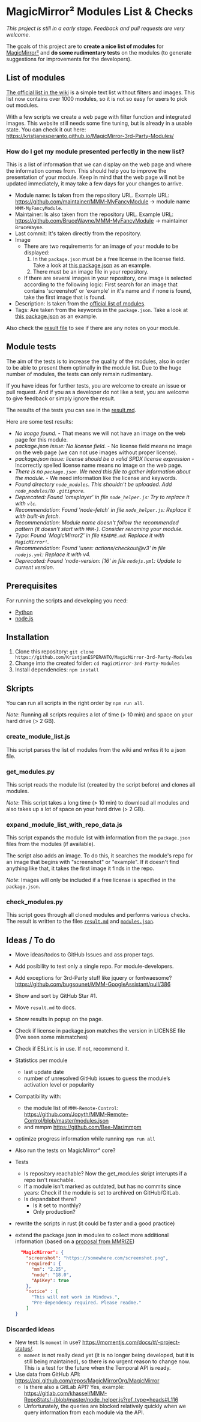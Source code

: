 # MagicMirror² Modules List & Checks

_This project is still in a early stage. Feedback and pull requests are very welcome._

The goals of this project are to **create a nice list of modules** for [MagicMirror²](https://magicmirror.builders/) and **do some rudimentary tests** on the modules (to generate suggestions for improvements for the developers).

## List of modules

[The official list in the wiki](https://github.com/MagicMirrorOrg/MagicMirror/wiki/3rd-party-modules) is a simple text list without filters and images. This list now contains over 1000 modules, so it is not so easy for users to pick out modules.

With a few scripts we create a web page with filter function and integrated images. This website still needs some fine tuning, but is already in a usable state. You can check it out here: <https://kristjanesperanto.github.io/MagicMirror-3rd-Party-Modules/>

### How do I get my module presented perfectly in the new list?

This is a list of information that we can display on the web page and where the information comes from. This should help you to improve the presentation of your module. Keep in mind that the web page will not be updated immediately, it may take a few days for your changes to arrive.

- Module name: Is taken from the repository URL. Example URL: <https://github.com/maintainer/MMM-MyFancyModule> -> module name `MMM-MyFancyModule`.
- Maintainer: Is also taken from the repository URL. Example URL: <https://github.com/BruceWayne/MMM-MyFancyModule> -> maintainer `BruceWayne`.
- Last commit: It's taken directly from the repository.
- Image
  - There are two requirements for an image of your module to be displayed:
    1. In the `package.json` must be a free license in the license field. Take a look at [this package.json](https://github.com/KristjanESPERANTO/MMM-PublicTransportHafas/blob/main/package.json) as an example.
    2. There must be an image file in your repository.
  - If there are several images in your repository, one image is selected according to the following logic: First search for an image that contains 'screenshot' or 'example' in it's name and if none is found, take the first image that is found.
- Description: Is taken from the [official list of modules](https://github.com/MagicMirrorOrg/MagicMirror/wiki/3rd-party-modules).
- Tags: Are taken from the keywords in the `package.json`. Take a look at [this package.json](https://github.com/KristjanESPERANTO/MMM-PublicTransportHafas/blob/main/package.json) as an example.

Also check the [result file](result.md) to see if there are any notes on your module.

## Module tests

The aim of the tests is to increase the quality of the modules, also in order to be able to present them optimally in the module list. Due to the huge number of modules, the tests can only remain rudimentary.

If you have ideas for further tests, you are welcome to create an issue or pull request. And if you as a developer do not like a test, you are welcome to give feedback or simply ignore the result.

The results of the tests you can see in the [result.md](result.md).

Here are some test results:

- _No image found._ - That means we will not have an image on the web page for this module.
- _package.json issue: No license field._ - No license field means no image on the web page (we can not use images without proper license).
- _package.json issue: license should be a valid SPDX license expression_ - Incorrectly spelled license name means no image on the web page.
- _There is no `package.json`. We need this file to gather information about the module._ - We need information like the license and keywords.
- _Found directory `node_modules`. This shouldn't be uploaded. Add `node_modules/`to `.gitignore`._
- _Deprecated: Found 'omxplayer' in file `node_helper.js`: Try to replace it with `vlc`._
- _Recommendation: Found 'node-fetch' in file `node_helper.js`: Replace it with built-in fetch._
- _Recommendation: Module name doesn't follow the recommended pattern (it doesn't start with `MMM-`). Consider renaming your module._
- _Typo: Found 'MagicMirror2' in file `README.md`: Replace it with `MagicMirror²`._
- _Recommendation: Found 'uses: actions/checkout@v3' in file `nodejs.yml`: Replace it with v4._
- _Deprecated: Found 'node-version: [16' in file `nodejs.yml`: Update to current version._

## Prerequisites

For running the scripts and developing you need:

- [Python](https://www.python.org)
- [node.js](https://nodejs.org)

## Installation

1. Clone this repository:
   `git clone https://github.com/KristjanESPERANTO/MagicMirror-3rd-Party-Modules`
2. Change into the created folder:
   `cd MagicMirror-3rd-Party-Modules`
3. Install dependencies:
   `npm install`

## Skripts

You can run all scripts in the right order by `npm run all`.

_Note_: Running all scripts requires a lot of time (> 10 min) and space on your hard drive (> 2 GB).

### create_module_list.js

This script parses the list of modules from the wiki and writes it to a json file.

### get_modules.py

This script reads the module list (created by the script before) and clones all modules.

_Note_: This script takes a long time (> 10 min) to download all modules and also takes up a lot of space on your hard drive (> 2 GB).

### expand_module_list_with_repo_data.js

This script expands the module list with information from the `package.json` files from the modules (if available).

The script also adds an image. To do this, it searches the module's repo for an image that begins with "screenshot" or "example". If it doesn't find anything like that, it takes the first image it finds in the repo.

_Note_: Images will only be included if a free license is specified in the `package.json`.

### check_modules.py

This script goes through all cloned modules and performs various checks. The result is written to the files [`result.md`](result.md) and [`modules.json`](./docs/modules.json).

## Ideas / To do

- Move ideas/todos to GitHub Issues and ass proper tags.
- Add posibility to test only a single repo. For module-developers.
- Add exceptions for 3rd-Party stuff like jquery or fontwaesome? <https://github.com/bugsounet/MMM-GoogleAssistant/pull/386>
- Show and sort by GitHub Star #1.
- Move `result.md` to docs.
- Show results in popup on the page.
- Check if license in package.json matches the version in LICENSE file (I've seen some mismatches)
- Check if ESLint is in use. If not, recommend it.
- Statistics per module
  - last update date
  - number of unresolved GitHub issues to guess the module’s activation level or popularity
- Compatibility with:
  - the module list of `MMM-Remote-Control`: <https://github.com/Jopyth/MMM-Remote-Control/blob/master/modules.json>
  - and mmpm <https://github.com/Bee-Mar/mmpm>
- optimize progress information while running `npm run all`
- Also run the tests on MagicMirror² core?
- Tests
  - Is repository reachable? Now the get_modules skript interupts if a repo isn't reachable.
  - If a module isn't marked as outdated, but has no commits since years: Check if the module is set to archived on GitHub/GitLab.
  - Is depandabot there?
    - Is it set to monthly?
    - Only production?
- rewrite the scripts in rust (it could be faster and a good practice)
- extend the package.json in modules to collect more additional information (based on a [proposal from MMRIZE](https://forum.magicmirror.builders/topic/18092/automatic-checking-of-all-magicmirror-modules/45?_=1702858630364))

  ```json
    "MagicMirror": {
      "screenshot": "https://somewhere.com/screenshot.png",
      "required": {
        "mm": "2.25",
        "node": "18.0",
        "ApiKey": true
      },
      "notice" : [
        "This will not work in Windows.",
        "Pre-dependency required. Please readme."
      ]
  }
  ```

### Discarded ideas

- New test: Is `moment` in use? <https://momentjs.com/docs/#/-project-status/>.
  - `moment` is not really dead yet (it is no longer being developed, but it is still being maintained), so there is no urgent reason to change now. This is a test for the future when the Temporal API is ready.
- Use data from GitHub API: <https://api.github.com/repos/MagicMirrorOrg/MagicMirror>
  - Is there also a GitLab API? Yes, example: <https://gitlab.com/khassel/MMM-RepoStats/-/blob/master/node_helper.js?ref_type=heads#L116>
  - Unfortunately, the queries are blocked relatively quickly when we query information from each module via the API.
